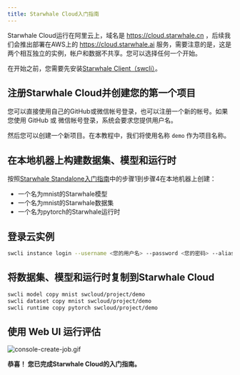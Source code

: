 ```yaml
---
title: Starwhale Cloud入门指南
---
```


Starwhale Cloud运行在阿里云上，域名是 <https://cloud.starwhale.cn> ，后续我们会推出部署在AWS上的 <https://cloud.starwhale.ai> 服务，需要注意的是，这是两个相互独立的实例，帐户和数据不共享。您可以选择任何一个开始。

在开始之前，您需要先安装[Starwhale Client（swcli）](../swcli)。

## 注册Starwhale Cloud并创建您的第一个项目

您可以直接使用自己的GitHub或微信帐号登录，也可以注册一个新的帐号。如果您使用 GitHub 或 微信帐号登录，系统会要求您提供用户名。

然后您可以创建一个新项目。在本教程中，我们将使用名称 `demo` 作为项目名称。

## 在本地机器上构建数据集、模型和运行时

按照[Starwhale Standalone入门指南](standalone)中的步骤1到步骤4在本地机器上创建：

- 一个名为mnist的Starwhale模型
- 一个名为mnist的Starwhale数据集
- 一个名为pytorch的Starwhale运行时

## 登录云实例

```bash
swcli instance login --username <您的用户名> --password <您的密码> --alias swcloud https://cloud.starwhale.cn
```

## 将数据集、模型和运行时复制到Starwhale Cloud

```bash
swcli model copy mnist swcloud/project/demo
swcli dataset copy mnist swcloud/project/demo
swcli runtime copy pytorch swcloud/project/demo
```

## 使用 Web UI 运行评估

![console-create-job.gif](../img/console-create-job.gif)

**恭喜！ 您已完成Starwhale Cloud的入门指南。**
